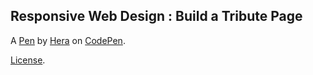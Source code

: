 Responsive Web Design : Build a Tribute Page
--------------------------------------------


A [Pen](https://codepen.io/hera_08/pen/XWjPMRV) by [Hera](https://codepen.io/hera_08) on [CodePen](https://codepen.io).

[License](https://codepen.io/hera_08/pen/XWjPMRV/license).